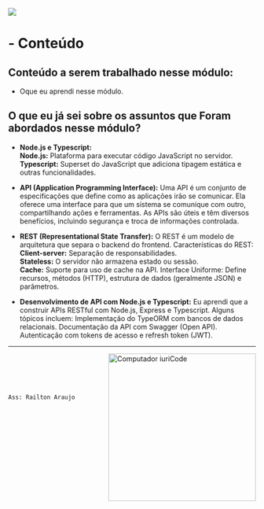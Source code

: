 ![](https://i.imgur.com/xG74tOh.png)

# - Conteúdo

## Conteúdo a serem trabalhado nesse módulo:

- Oque eu aprendi nesse módulo.

## O que eu já sei sobre os assuntos que Foram abordados nesse módulo?

- **Node.js e Typescript:**
    <br><b>Node.js:</b> Plataforma para executar código JavaScript no servidor.
    <br><b>Typescript:</b> Superset do JavaScript que adiciona tipagem estática e outras funcionalidades.

- **API (Application Programming Interface):**
    Uma API é um conjunto de especificações que define como as aplicações irão se comunicar. Ela oferece uma interface para que um sistema se comunique com outro, compartilhando ações e ferramentas.
    As APIs são úteis e têm diversos benefícios, incluindo segurança e troca de informações controlada.

- **REST (Representational State Transfer):**
    O REST é um modelo de arquitetura que separa o backend do frontend.
    Características do REST:
    <b>Client-server:</b> Separação de responsabilidades.
    <br><b>Stateless:</b> O servidor não armazena estado ou sessão.
    <br><b>Cache:</b> Suporte para uso de cache na API.
    Interface Uniforme: Define recursos, métodos (HTTP), estrutura de dados (geralmente JSON) e parâmetros.

- **Desenvolvimento de API com Node.js e Typescript:**
    Eu aprendi que a construir APIs RESTful com Node.js, Express e Typescript.
    Alguns tópicos incluem:
    Implementação do TypeORM com bancos de dados relacionais.
    Documentação da API com Swagger (Open API).
    Autenticação com tokens de acesso e refresh token (JWT).
<hr>
    <img src="https://raw.githubusercontent.com/MicaelliMedeiros/micaellimedeiros/master/image/computer-illustration.png" min-width="400px" max-width="300px" width="300px" align="right" alt="Computador iuriCode">
    <br>
    <br>
    <br>
    <br>


    Ass: Railton Araujo